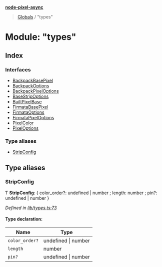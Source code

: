**[node-pixel-async](../README.md)**

> [Globals](../globals.md) / "types"

# Module: "types"

## Index

### Interfaces

* [BackpackBasePixel](../interfaces/_types_.backpackbasepixel.md)
* [BackpackOptions](../interfaces/_types_.backpackoptions.md)
* [BackpackPixelOptions](../interfaces/_types_.backpackpixeloptions.md)
* [BaseStripOptions](../interfaces/_types_.basestripoptions.md)
* [BuiltPixelBase](../interfaces/_types_.builtpixelbase.md)
* [FirmataBasePixel](../interfaces/_types_.firmatabasepixel.md)
* [FirmataOptions](../interfaces/_types_.firmataoptions.md)
* [FirmataPixelOptions](../interfaces/_types_.firmatapixeloptions.md)
* [PixelColor](../interfaces/_types_.pixelcolor.md)
* [PixelOptions](../interfaces/_types_.pixeloptions.md)

### Type aliases

* [StripConfig](_types_.md#stripconfig)

## Type aliases

### StripConfig

Ƭ  **StripConfig**: { color_order?: undefined \| number ; length: number ; pin?: undefined \| number  }

*Defined in [lib/types.ts:73](https://github.com/hweeks/node-pixel-async/blob/94dca3b/lib/types.ts#L73)*

#### Type declaration:

Name | Type |
------ | ------ |
`color_order?` | undefined \| number |
`length` | number |
`pin?` | undefined \| number |
